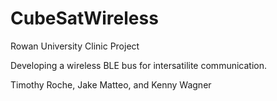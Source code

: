# CubeSatWireless
Rowan University Clinic Project

Developing a wireless BLE bus for intersatilite communication.

Timothy Roche, Jake Matteo, and Kenny Wagner